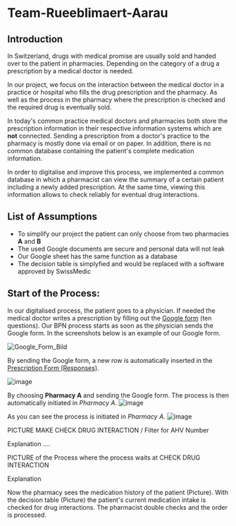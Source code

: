# Team-Rueeblimaert-Aarau

## Introduction

In Switzerland, drugs with medical promise are usually sold and handed over to the patient in pharmacies. Depending on the category of a drug a prescription by a medical doctor is needed.

In our project, we focus on the interaction between the medical doctor in a practice or hospital who fills the drug prescription and the pharmacy. As well as the process in the pharmacy where the prescription is checked and the required drug is eventually sold.

In today's common practice medical doctors and pharmacies both store the prescription information in their respective information systems which are **not** connected. Sending a prescription from a doctor's practice to the pharmacy is mostly done via email or on paper. In addition, there is no common database containing the patient's complete medication information.

In order to digitalise and improve this process, we implemented a common database in which a pharmacist can view the summary of a certain patient including a newly added prescription. At the same time, viewing this information allows to check reliably for eventual drug interactions.

## List of Assumptions

- To simplify our project the patient can only choose from two pharmacies **A** and **B**
-	The used Google documents are secure and personal data will not leak
-	Our Google sheet has the same function as a database
- The decision table is simplyfied and would be replaced with a software approved by SwissMedic

## Start of the Process:

In our digitalised process, the patient goes to a physician. If needed the medical doctor writes a prescription by filling out the [Google form][1] (ten questions). Our BPN process starts as soon as the physician sends the Google form. In the screenshots below is an example of our Google form.

[1]: https://docs.google.com/forms/d/e/1FAIpQLSfqVcNNJvv8UbSqdx3HZtLKWscjcq13AHXkysQsV_cB3ej1MA/viewform
![Google_Form_Bild](https://user-images.githubusercontent.com/115709957/208297194-c8e7322f-9d16-46d3-89f3-b84006da64dc.jpg)

By sending the Google form, a new row is automatically inserted in the [Prescription Form (Responses)][2].

[2]: https://docs.google.com/spreadsheets/d/1xP-jTlqB5-bax8qxv7f1s43OcnDquWo0AHF_OP_aLEc/edit#gid=1636714263

![image](https://user-images.githubusercontent.com/115709957/208297491-2eea2048-43d4-4e56-98b9-06a952f9f7c6.png)

By choosing **Pharmacy A** and sending the Google form. The process is then automatically initiated in *Pharmacy A*.
![image](https://user-images.githubusercontent.com/115709957/208297748-970dff39-1174-448f-b9ab-a80520d03fdb.png)

As you can see the process is initiated in *Pharmacy A*.
![image](https://user-images.githubusercontent.com/115709957/208297768-95fd1ed4-f18a-41af-ad33-e077509ad49f.png)


PICTURE MAKE CHECK DRUG INTERACTION / Filter for AHV Number

Explanation ….

PICTURE of the Process where the process waits at CHECK DRUG INTERACTION

Explanation 

Now the pharmacy sees the medication history of the patient (Picture). With the decision table (Picture) the patient's current medication intake is checked for drug interactions. The pharmacist double checks and the order is processed. 
